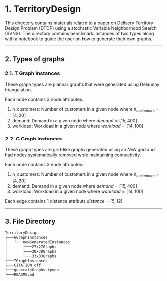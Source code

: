 # 1. TerritoryDesign
This directory contains materials related to a paper on Delivery Territory Design Problem (DTDP) using a stochastic Variable Neighborhood Search (SVNS). The directory contains benchmark instances of two types along with a notebook to guide the user on how to generate their own graphs.

---
## 2. Types of graphs
### 2.1. T Graph Instances
These graph types are plannar graphs that were generated using Delaunay triangulation. 

Each node contains 3 node attributes:
1. n_customers: Number of customers in a given node where $n_{customers}=[4,20]$
2. demand: Demand in a given node where $demand=[15,400]$
3. workload: Workload in a given node where $workload=[14,100]$

### 2.2. G Graph Instances
These graph types are grid-like graphs generated using an $NxN$ grid and had nodes systematically removed while maintaining connectivity. 

Each node contains 3 node attributes:
1. n_customers: Number of customers in a given node where $n_{customers}=[4,20]$
2. demand: Demand in a given node where $demand=[15,400]$
3. workload: Workload in a given node where $workload=[14,100]$

Each edge contains 1 distance attribute $distance = [5,12]$

---
## 3. File Directory
```bash
TerritoryDesign
├───GGraphInstances
│   └───newGeneratedInstances
│       ├───27x27Graphs
│       ├───30x30Graphs
│       └───33x33Graphs
├───TGraphInstances
├───CITATION.cff
├───generateGraphs.ipynb
└───README.md
```